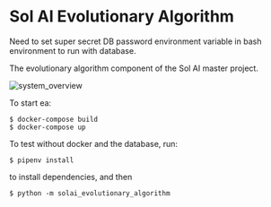 # Sol AI Evolutionary Algorithm

Need to set super secret DB password environment variable in bash environment to run with database.

The evolutionary algorithm component of the Sol AI master project.

![system_overview](https://user-images.githubusercontent.com/20680618/76615414-4dfde600-6522-11ea-99fc-f7793c870fcb.png)

To start ea:

    $ docker-compose build    
    $ docker-compose up    

To test without docker and the database, run:
    
    
    $ pipenv install

to install dependencies, and then
      
    $ python -m solai_evolutionary_algorithm 
